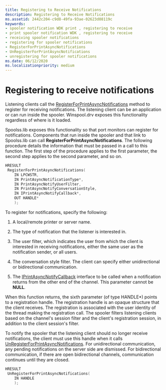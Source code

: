 ```yaml
---
title: Registering to Receive Notifications
description: Registering to Receive Notifications
ms.assetid: 2442c204-c9d8-49fa-93ae-02623d08119c
keywords:
- spooler notification WDK print , registering to receive
- print spooler notification WDK , registering to receive
- receiving spooler notifications
- registering for spooler notifications
- RegisterForPrintAsyncNotifications
- UnRegisterForPrintAsyncNotifications
- unregistering for spooler notifications
ms.date: 06/12/2020
ms.localizationpriority: medium
---
```


# Registering to receive notifications

Listening clients call the [RegisterForPrintAsyncNotifications](/windows/win32/api/prnasnot/nf-prnasnot-registerforprintasyncnotifications) method to register for receiving notifications. The listening client can be an application or can run inside the spooler. Winspool.drv exposes this functionality regardless of where is it loaded.

Spoolss.lib exposes this functionality so that port monitors can register for notifications. Components that run inside the spooler and that link to Spoolss.lib can call **RegisterForPrintAsyncNotifications**. The following procedure details the information that must be passed in a call to this function. The first step of the procedure applies to the first parameter, the second step applies to the second parameter, and so on.

```cpp
HRESULT
 RegisterForPrintAsyncNotifications(
    IN LPCWSTR,
    IN PrintAsyncNotificationType*,
    IN PrintAsyncNotifyUserFilter,
    IN PrintAsyncNotifyConversationStyle,
    IN IPrintAsyncNotifyCallback*,
    OUT HANDLE*
    );
```

To register for notifications, specify the following:

1. A local/remote printer or server name.

1. The type of notification that the listener is interested in.

1. The user filter, which indicates the user from which the client is interested in receiving notifications, either the same user as the notification sender, or all users.

1. The conversation style filter. The client can specify either unidirectional or bidirectional communication.

1. The [IPrintAsyncNotifyCallback](/windows/win32/api/prnasnot/nn-prnasnot-iprintasyncnotifycallback) interface to be called when a notification returns from the other end of the channel. This parameter cannot be **NULL**.

When this function returns, the sixth parameter (of type HANDLE\*) points to a registration handle. The registration handle is an opaque structure that the client receives. The registration is associated with the user identity of the thread making the registration call. The spooler filters listening clients based on the channel's session filter and the client's registration session, in addition to the client session's filter.

To notify the spooler that the listening client should no longer receive notifications, the client must use this handle when it calls [UnRegisterForPrintAsyncNotifications](/windows/win32/api/prnasnot/nf-prnasnot-unregisterforprintasyncnotifications). For unidirectional communication, any pending notifications on the server side are dismissed. For bidirectional communication, if there are open bidirectional channels, communication continues until they are closed.

```cpp
HRESULT
 UnRegisterForPrintAsyncNotifications(
    IN HANDLE
    );
```